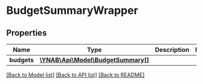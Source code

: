 # BudgetSummaryWrapper

## Properties
Name | Type | Description | Notes
------------ | ------------- | ------------- | -------------
**budgets** | [**\YNAB\Api\Model\BudgetSummary[]**](BudgetSummary.md) |  | 

[[Back to Model list]](../README.md#documentation-for-models) [[Back to API list]](../README.md#documentation-for-api-endpoints) [[Back to README]](../README.md)


